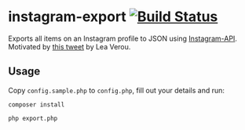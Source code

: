 # instagram-export [![Build Status](https://travis-ci.org/vintagesucks/instagram-export.svg?branch=master)](https://travis-ci.com/vintagesucks/instagram-export)

Exports all items on an Instagram profile to JSON using [Instagram-API](https://github.com/mgp25/Instagram-API). Motivated by [this tweet](https://twitter.com/LeaVerou/status/929542539425677312) by Lea Verou.

## Usage

Copy `config.sample.php` to `config.php`, fill out your details and run:

```
composer install
```

```
php export.php
```